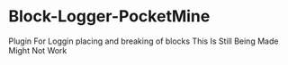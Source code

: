 # Block-Logger-PocketMine
Plugin For Loggin placing and breaking of blocks
This Is Still Being Made Might Not Work
